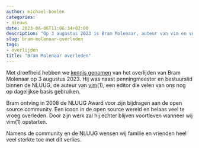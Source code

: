 ```yaml
---
author: michael-boelen
categories:
- nieuws
date: 2023-08-06T11:06:34+02:00
description: "Op 3 augustus 2023 is Bram Molenaar, auteur van vim en voorheen actief lid binnen de NLUUG, overleden. Wij wensen familie en vrienden sterkte toe."
slug: bram-molenaar-overleden
tags:
- overlijden
title: "Bram Molenaar overleden"
---
```


Met droefheid hebben we [kennis genomen](https://groups.google.com/g/vim_announce/c/tWahca9zkt4) van het overlijden van Bram Molenaar op 3 augustus 2023. Hij was naast penningmeester en bestuurslid binnen de NLUUG, de auteur van [vim](https://www.vim.org/)(1), een editor die velen van ons nog op dagelijkse basis gebruiken.

Bram ontving in 2008 de NLUUG Award voor zijn bijdragen aan de open source community. Een icoon in de open source wereld en helaas veel te vroeg overleden. Door zijn werk zal hij echter blijven voortleven wanneer wij vim(1) opstarten.

Namens de community en de NLUUG wensen wij familie en vrienden heel veel sterkte toe met dit verlies.
